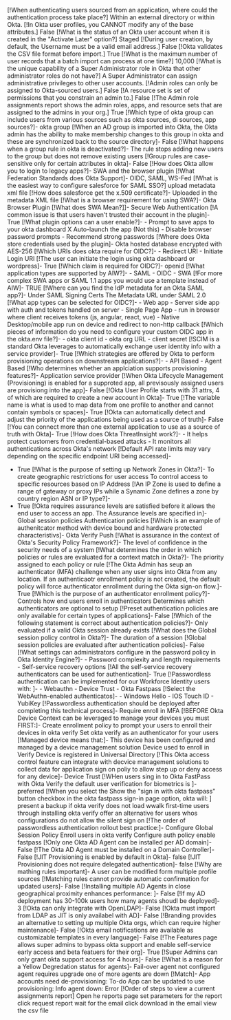 [!When authenticating users sourced from an application, where could the authentication process take place?]
Within an external directory or within Okta.
[!In Okta user profiles, you CANNOT modify any of the base attributes.]
False
[!What is the status of an Okta user account when it is created in the "Activate Later" option?]
Staged
[!During user creation, by default, the Username must be a valid email address.]
False
[!Okta validates the CSV file format before import.]
True
[!What is the maximum number of user records that a batch import can process at one time?]
10,000
[!What is the unique capability of a Super Administrator role in Okta that other administrator roles do not have?]
A Super Administrator can assign administrative privileges to other user accounts.
[!Admin roles can only be assigned to Okta-sourced users.]
False
[!A resource set is set of permissions that you constrain an admin to.]
False
[!The Admin role assignments report shows the admin roles, apps, and resource sets that are assigned to the admins in your org.]
True
[!Which type of okta group can include users from various sources such as okta sources, di sources, app sources?]-
okta group
[!When an AD group is imported into Okta, the Okta admin has the ability to make membership changes to this group in okta and these are synchronized back to the source directory]-
False
[!What happens when a group rule in okta is deactivated?]-
The rule stops adding new users to the group but does not remove existing users
[!Group rules are case-sensitive only for certain attributes in okta]-
False
[!How does Okta allow you to login to legacy apps?]-
SWA and the browser plugin
[!What Federation Standards does Okta Support]-
OIDC, SAML, WS-Fed
[!What is the easiest way to configure salesforce for SAML SSO?]
upload metadata xml file
[!How does salesforce get the x.509 certificate?]-
Uploaded in the metadata XML file
[!What is a browser requirement for using SWA?]-
Okta Browser Plugin
[!What does SWA Mean?]]-
Secure Web Authentication
[!A common issue is that users haven't trusted their account in the plugin]-
True
[!What plugin options can a user enable?]- - Prompt to save apps to your okta dashboard
X Auto-launch the app (Not this) - Disable browser password prompts - Recommend strong passwords
[!Where does Okta store credentials used by the plugin]-
Okta hosted database encrypted with AES-256
[!Which URIs does okta require for OIDC?]- - Redirect URI - Initiate Login URI
[!The user can initiate the login using okta dashboard or wordpress]-
True
[!Which claim is required for OIDC?]-
openid
[!What application types are supported by AIW?]- - SAML - OIDC - SWA
[!For more complex SWA apps or SAML 1.1 apps you would use a template instead of AIW]-
TRUE
[!Where can you find the IdP metadata for an Okta SAML app?]-
Under SAML Signing Certs
The Metadata URL under SAML 2.0
[!What app types can be selected for OIDC?]- - Web app - Server side app with auth and tokens handled on server - Single Page App - run in browser where client receives tokens (js, angular, react, vue) - Native Desktop/mobile app run on device and redirect to non-http callback
[!Which pieces of information do you need to configure your custom OIDC app in the okta.env file?]- - okta client id - okta org URL - client secret
[!SCIM is a standard Okta leverages to automatically exchange user identity info with a service provider]-
True
[!Which strategies are offered by Okta to perform provisioning operations on downstream applications?]- - API Based - Agent Based
[!Who determines whether an applciation supports provisioning features?]-
Application service provider
[!When Okta Lifecycle Management (Provisioning) is enabled for a supproted app, all previsously assigned users are provisiong into the app]-
False
[!Okta User Profile starts with 31 attrs, 4 of which are required to create a new account in Okta]-
True
[!The variable name is what is used to map data from one profile to another and cannot contain symbols or spaces]-
True
[!Okta can automatically detect and adjust the priority of the applications being used as a source of truth]-
False
[!You can connect more than one external application to use as a source of truth with Okta]-
True
[!How does Okta ThreatInsight work?]- - It helps protect customers from credential-based attacks - It monitors all authentications across Okta's network
[!Default API rate limits may vary depending on the specific endpoint URI being accessed]-

- True
  [!What is the purpose of setting up Network Zones in Okta?]-
  To create geographic restrictions for user access
  To control access to specific resources based on IP Address
  [!An IP Zone is used to define a range of gateway or proxy IPs while a Synamic Zone defines a zone by country region ASN or IP type?]-
- True
  [!Okta requires assurance levels are satisfied before it allows the end user to access an app. The Assurance levels are specified in]-
  Global session policies
  Authentication policies
  [!Which is an example of authenitcator method with device bound and hardware protected characteristivs]-
  Okta Verify Push
  [!What is assurance in the context of Okta's Security Policy Framework?]-
  The level of confidence in the security needs of a system
  [!What determines the order in which policies or rules are evaluated for a context match in Okta?]-
  The priority assigned to each policy or rule
  [!The Okta Admin has seup an authenticator (MFA) challenge when any user signs into Okta from any location. If an authenticaotr enrollment policy is not created, the default policy will force authenticator enrollment during the Okta sign-on flow.]-
  True
  [!Which is the purpose of an authenticator enrollment policy?]-
  Controls how end users enroll in authenticators
  Determines which authenticators are optional to setup
  [!Preset authentication policies are only available for certain types of applications]-
  False
  [!Which of the following statement is correct about authentication policies?]-
  Only evaluated if a valid Okta session already exists
  [!What does the Global session policy control in Okta?]-
  The duration of a session
  [!Global session policies are evaluated after authentication policies]-
  False
  [!What settings can administrators configure in the password policy in Okta Identity Engine?]- - Password complexity and length requirements - Self-service recovery options
  [!All the self-service recovery authenticators can be used for authentication]-
  True
  [!Passwordless authentication can be implemented for our Workforce Identity users with: ]- - Webauthn - Device Trust - Okta Fastpass
  [!Select the WebAuthn-enabled authenticatos]- - Windows Hello - IOS Touch ID - YubiKey
  [!Passwordless authentication should be deployed after completing this technical process]-
  Require enroll in MFA
  [!BEFORE Okta Device Context can be leveraged to manage your devices you must FIRST:]-
  Create enrollment policy to prompt your users to enroll their devices in okta verify
  Set okta verify as an authenticator for your users
  [!Managed device means that:]-
  This device has been configured and managed by a device management solution
  Device used to enroll in Verify
  Device is registered in Universal Directory
  [!This Okta access control feature can integrate with decvice management solutions to collect data for application sign on poliy to allow step up or deny access for any device]-
  Device Trust
  [!WHen users sing in to Okta FastPass with Okta Verify the default user verification for biometrics is ]-
  preferred
  [!When you select the Show the "sign in with okta fastpass" button checkbox in the okta fastpass sign-in page option, okta will: ]
  present a backup if okta verify does not load
  wwalk first-time users through installing okta verify
  offer an alternative for users whos configurations do not allow the silent sign on
  [!The order of passwordless authentication rollout best practice:]-
  Configure Global Session Policy
  Enroll users in okta verify
  Configure auth policy
  enable fastpass
  [!Only one Okta AD Agent can be installed per AD domain]-
  False
  [!The Okta AD Agent must be installed on a Domain Controller]-
  False
  [!JIT Provisioning is enabled by default in Okta]-
  false
  [!JIT Provisioning does not require delegated authentication]-
  false
  [!Why are mathing rules important]-
  A user can be modified form multiple profile sources
  [!Matching rules cannot provide automatic confirmation for updated users]-
  False
  [!Installing multiple AD Agents in close geographical proximity enhances performance: ]-
  False
  [!If my AD deployment has 30-100k users how many agents shoudl be deployed]-
  3
  [!Okta can only integrate with OpenLDAP]-
  False
  [!Okta must import from LDAP as JIT is only availabel with AD]-
  False
  [!Branding provides an alternative to setting up multiple Okta orgs, which can require higher maintenance]-
  False
  [!Okta email notifications are available as customizable templates in every language]-
  False
  [!The Features page allows super admins to bypass okta support and enable self-service early access and beta featuers for their org]-
  True
  [!Super Admins can only grant okta support access for 4 hours]-
  False
  [!What is a reason for a Yellow Degredation status for agents]-
  Fail-over agent not configured
  agent requires upgrade
  one of more agents are down
  [!Match]-
  App accounts need de-provisioning: To-do
  App can be updated to use provisioning: Info
  agent down: Error
  [!Order of steps to view a current assignments report]
  Open he reports page
  set parameters for the report
  click request report
  wait for the email
  click download in the email
  view the csv file
